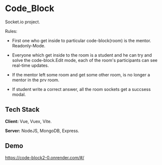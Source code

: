 
# Code_Block

Socket.io project.

Rules:

- First one who get inside to particular code-block(room) is the mentor. Readonly-Mode.

- Everyone which get inside to the room is a student and he can try and solve the code-block.Edit mode, each of the room's participants can see real-time updates.

- If the mentor left some room and get some other room, is no longer a mentor in the prv room.

- If student write a correct answer, all the room sockets get a succsess modal.










## Tech Stack

**Client:** Vue, Vuex, Vite.

**Server:** NodeJS, MongoDB, Express.




## Demo

https://code-block2-0.onrender.com/#/

